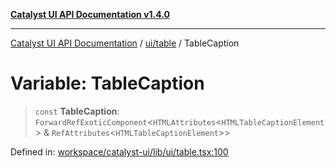 [**Catalyst UI API Documentation v1.4.0**](../../../README.md)

---

[Catalyst UI API Documentation](../../../README.md) / [ui/table](../README.md) / TableCaption

# Variable: TableCaption

> `const` **TableCaption**: `ForwardRefExoticComponent`\<`HTMLAttributes`\<`HTMLTableCaptionElement`\> & `RefAttributes`\<`HTMLTableCaptionElement`\>\>

Defined in: [workspace/catalyst-ui/lib/ui/table.tsx:100](https://github.com/TheBranchDriftCatalyst/catalyst-ui/blob/main/lib/ui/table.tsx#L100)
